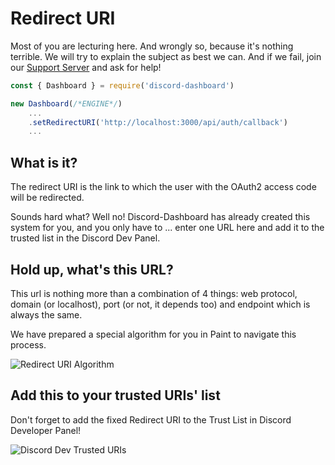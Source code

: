 # Redirect URI <Badge type="warning" text="REQUIRED" />

Most of you are lecturing here. And wrongly so, because it's nothing terrible. We will try to explain the subject as best we can. And if we fail, join our [Support Server](https://discord.gg/6Yv5U9V3ux) and ask for help!

```js
const { Dashboard } = require('discord-dashboard')

new Dashboard(/*ENGINE*/)
    ...
    .setRedirectURI('http://localhost:3000/api/auth/callback')
    ...
```

## What is it?


The redirect URI is the link to which the user with the OAuth2 access code will be redirected.

Sounds hard what? Well no! Discord-Dashboard has already created this system for you, and you only have to ... enter one URL here and add it to the trusted list in the Discord Dev Panel.

## Hold up, what's this URL?

This url is nothing more than a combination of 4 things: web protocol, domain (or localhost), port (or not, it depends too) and endpoint which is always the same.

We have prepared a special algorithm for you in Paint to navigate this process.

![Redirect URI Algorithm](/images/redirecturi_algorithm.png)

## Add this to your trusted URIs' list

Don't forget to add the fixed Redirect URI to the Trust List in Discord Developer Panel!

![Discord Dev Trusted URIs](/images/discord_dev_trusted_uris.png)
